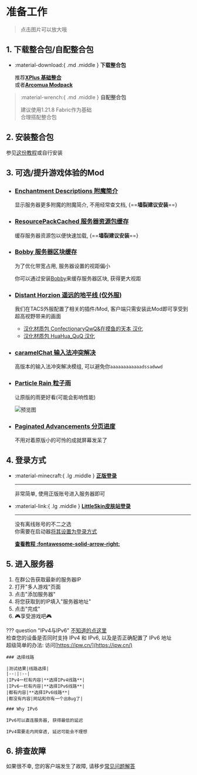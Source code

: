 # 准备工作

> 点击图片可以放大哦

## 1. 下载整合包/自配整合包

<div class="grid cards" markdown>

- :material-download:{ .md .middle } __下载整合包__

    推荐[__XPlus 基础整合__](https://www.mcmod.cn/modpack/467.html)  
    或者[__Arcomua Modpack__](https://www.mcmod.cn/modpack/606.html)  

> :material-wrench:{ .md .middle } __自配整合包__
>
> 建议使用1.21.8 Fabric作为基础  
> 合理搭配整合包

</div>

## 2. 安装整合包

参见[这份教程](https://www.bilibili.com/opus/806747033441402937)或自行安装

## 3. 可选/提升游戏体验的Mod

<div class="grid cards" markdown>

- ### [Enchantment Descriptions 附魔简介](https://www.mcmod.cn/class/1945.html)

    显示服务器更多附魔的附魔简介, 不用经常查文档, {==__墙裂建议安装__==}

- ### [ResourcePackCached 服务器资源包缓存](https://www.mcmod.cn/class/20117.html)

    缓存服务器资源包以便快速加载, {==__墙裂建议安装__==}

- ### [Bobby 服务器区块缓存](https://www.mcmod.cn/class/5291.html)

    为了优化带宽占用, 服务器设置的视距偏小

    你可以通过安装[Bobby](https://www.mcmod.cn/class/5291.html)来缓存服务器区块, 获得更大视距

- ### [Distant Horzion 遥远的地平线 (仅外服)](https://www.mcmod.cn/class/5009.html)

    我们在TACS外服配置了相关的插件/Mod, 客户端只需安装此Mod即可享受到超高视野带来的画面  

  - [汉化材质包 ConfectionaryQwQ&在摸鱼的天本 汉化](https://modrinth.com/project/Lk0fz74T)
  - [汉化材质包 HuaHua_QuQ 汉化](https://modrinth.com/project/rkWYmOTW)

- ### [caramelChat 输入法冲突解决](https://www.mcmod.cn/class/17135.html)

    高版本的输入法冲突解决模组, 可以避免你```aaaaaaaaaaaadssadwwd```

- ### [Particle Rain 粒子雨](https://www.mcmod.cn/class/4897.html)

    让原版的雨更好看(可能会影响性能)

    ![预览图](https://img.fastmirror.net/s/2025/08/27/68aefdaf7abd1.png)

- ### [Paginated Advancements 分页进度](https://www.mcmod.cn/class/8062.html)

    不用对着原版小的可怜的成就屏幕发呆了

</div>

## 4. 登录方式

<div class="grid cards" markdown>

- :material-minecraft:{ .lg .middle } __[正版登录](https://www.minecraft.net/)__

    ---
    非常简单, 使用正版账号进入服务器即可

- :material-link:{ .lg .middle } __[LittleSkin皮肤站登录](https://manual.littlesk.in/newbee/)__

    ---
    没有离线账号的不二之选  
    你需要在启动器[将其设置为登录方式](https://manual.littlesk.in/yggdrasil/client)  

    __[查看教程 :fontawesome-solid-arrow-right:](https://manual.littlesk.in/newbee/)__

</div>

## 5. 进入服务器

1. 在群公告获取最新的服务器IP
2. 打开"多人游戏"页面
3. 点击"添加服务器"
4. 将您获取到的IP填入"服务器地址"
5. 点击"完成"
6. 🎮享受游戏吧🎮

??? question "IPv4与IPv6"
    [不知道的点这里](utilities.md#百度百科)  
    检查您的设备是否同时支持 IPv4 和 IPv6, 以及是否正确配置了 IPv6 地址  
    超级简单的办法: 访问[https://ipw.cn/](https://ipw.cn/)  

    ### 选择线路

    |测试结果|线路选择|
    |--:|:--|
    |IPv4一栏有内容|**选择IPv4线路**|
    |IPv6一栏有内容|**选择IPv6线路**|
    |都有内容|**选择IPv6线路**|
    |都没有内容|网站和你有一个出Bug了|

    ### Why IPv6
     
    IPv6可以直连服务器, 获得最低的延迟

    IPv4需要走内网穿透, 延迟可能会不理想

## 6. 排查故障

如果很不幸, 您的客户端发生了故障, 请移步[常见问题解答](FAQs.md)
